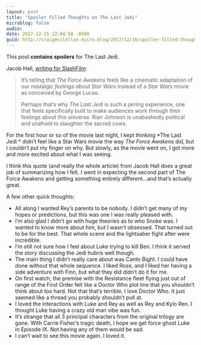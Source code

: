 ```yaml
---
layout: post
title: "Spoiler Filled Thoughts on The Last Jedi"
microblog: false
audio: 
date: 2017-12-15 22:04:58 -0500
guid: http://craigmcclellan.micro.blog/2017/12/16/spoiler-filled-thoughts.html
---
```

This post **contains spoilers** for The Last Jedi. 

Jacob Hall, [writing for SlashFilm](http://www.slashfilm.com/the-last-jedi-defense/2/):

> It’s telling that _The Force Awakens_ feels like a cinematic adaptation of our nostalgic *feelings about  Star Wars* instead of a *Star Wars* movie as conceived by George Lucas.
> 
> Perhaps that’s why *The Last Jedi* is such a jarring experience, one that feels specifically built to make audiences work through their feelings about this universe. Rian Johnson is unabashedly political and unafraid to slaughter the sacred cows.

For the first hour or so of the movie last night, I kept thinking *The Last Jedi * didn’t feel like a Star Wars movie the way *The Force Awakens* did, but I couldn’t put my finger on why. But slowly, as the movie went on, I got more and more excited about what I was seeing. 

I think this quote (and really the whole article) from Jacob Hall does a great job of summarizing how I felt. I went in expecting the second part of The Force Awakens and getting something entirely different...and that’s actually great. 

A few other quick thoughts:

- All along I wanted Rey’s parents to be nobody. I didn’t get many of my hopes or predictions, but this was one I was really pleased with.
- I’m also glad I didn’t go with huge theories as to who Snoke was. I wanted to know more about him, but I wasn’t obsessed. That turned out to be for the best. That whole scene and the lightsaber fight after were incredible.
- I’m still not sure how I feel about Luke trying to kill Ben. I think it served the story discussing the Jedi hubris well though.
- The main thing I didn’t really care about was Canto Bight. I could have done without that whole sequence. I liked Rose, and I liked her having a side adventure with Finn, but what they did didn’t do it for me. 
- On first watch, the premise with the Resistance fleet flying just out of range of the First Order felt like a Doctor Who plot line that you shouldn’t think about too hard. Not that that‘s terrible. I love Doctor Who. It just seemed like a thread you probably shouldn’t pull at.
- I loved the interactions with Luke and Rey as well as Rey and Kylo Ren. I thought Luke having a crazy old man vibe was fun.
- It’s strange that all 3 principal characters from the original trilogy are gone. With Carrie Fisher’s tragic death, I hope we get force ghost Luke in Episode IX. Not having any of them would be sad. 
- I can’t wait to see this movie again. I loved it.
